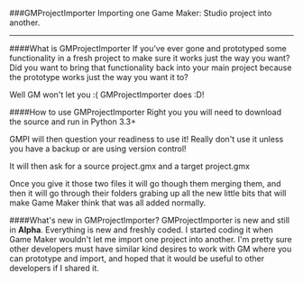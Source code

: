###GMProjectImporter
Importing one Game Maker: Studio project into another.

---
####What is GMProjectImporter
If you've ever gone and prototyped some functionality in a fresh project to make sure it works just the way you want? Did you want to bring that functionality back into your main project because the prototype works just the way you want it to?

Well GM won't let you :( 
GMProjectImporter does :D!

####How to use GMProjectImporter
Right you you will need to download the source and run in Python 3.3+

GMPI will then question your readiness to use it!
Really don't use it unless you have a backup or are using version control!

It will then ask for a source project.gmx and a target project.gmx

Once you give it those two files it will go though them merging them, and then it will go through their folders grabing up all the new little bits that will make Game Maker think that was all added normally.

####What's new in GMProjectImporter?
GMProjectImporter is new and still in **Alpha**. Everything is new and freshly coded. I started coding it when Game Maker wouldn't let me import one project into another. I'm pretty sure other developers must have similar kind desires to work with GM where you can prototype and import, and hoped that it would be useful to other developers if I shared it.


